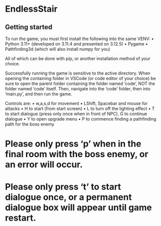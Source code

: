 # EndlessStair



## Getting started

To run the game, you must first install the following into the same VENV:
• Python 3.11+ (developed on 3.11.4 and presented on 3.12.5)
• Pygame
• Pathfinding3d (which will also install numpy for you)

All of which can be done with pip, or another installation method of your choice.

Successfully running the game is sensitive to the active directory. When opening the containing
folder in VSCode (or code editor of your choice) be sure to open the parent folder containing the
folder named ‘code’, NOT the folder named ‘code’ itself. Then, navigate into the ‘code’ folder, then
into ‘main.py’, and then run the game.

Controls are:
• w,a,s,d for movement
• LShift, Spacebar and mouse for attacks
• H to start (from start screen)
• L to turn off the lighting effect
• T to start dialogue (press only once when in front of NPC), G to continue dialogue
• Y to open upgrade menu
• P to commence finding a pathfinding path for the boss enemy

# Please only press ‘p’ when in the final room with the boss enemy, or an error will occur.

# Please only press ‘t’ to start dialogue once, or a permanent dialogue box will appear until game restart.
